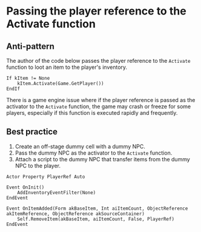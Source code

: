 <!-- TITLE: Passing the player reference to the Activate function -->

# Passing the player reference to the Activate function
## Anti-pattern

The author of the code below passes the player reference to the `Activate` function to loot an item to the player's inventory.

```
If kItem != None
	kItem.Activate(Game.GetPlayer())
EndIf
```

There is a game engine issue where if the player reference is passed as the activator to the `Activate` function, the game may crash or freeze for some players, especially if this function is executed rapidly and frequently.

## Best practice

1. Create an off-stage dummy cell with a dummy NPC.
2. Pass the dummy NPC as the activator to the `Activate` function.
3. Attach a script to the dummy NPC that transfer items from the dummy NPC to the player.

```
Actor Property PlayerRef Auto

Event OnInit()
	AddInventoryEventFilter(None)
EndEvent

Event OnItemAdded(Form akBaseItem, Int aiItemCount, ObjectReference akItemReference, ObjectReference akSourceContainer)
	Self.RemoveItem(akBaseItem, aiItemCount, False, PlayerRef)
EndEvent
```